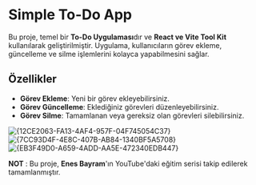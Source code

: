 # Simple To-Do App

Bu proje, temel bir **To-Do Uygulaması**dır ve **React ve Vite Tool Kit** kullanılarak geliştirilmiştir. Uygulama, kullanıcıların görev ekleme, güncelleme ve silme işlemlerini kolayca yapabilmesini sağlar.

## Özellikler

- **Görev Ekleme**: Yeni bir görev ekleyebilirsiniz.
- **Görev Güncelleme**: Eklediğiniz görevleri düzenleyebilirsiniz.
- **Görev Silme**: Tamamlanan veya gereksiz olan görevleri silebilirsiniz.


![{12CE2063-FA13-4AF4-957F-04F745054C37}](https://github.com/user-attachments/assets/30e305c8-29e7-433e-bc1a-70deb396670e)
![{7CC93D4F-4E8C-407B-AB84-1340BF5A5708}](https://github.com/user-attachments/assets/aa1e7580-ab6c-46f7-8282-0cd4dfc21783)
![{EB3F49D0-A659-4ADD-AA5E-472340EDB447}](https://github.com/user-attachments/assets/5425aaf1-9d0d-4ff9-bd0e-80736b24edea)


**NOT** : Bu proje, **Enes Bayram**'ın YouTube'daki eğitim serisi takip edilerek tamamlanmıştır.
